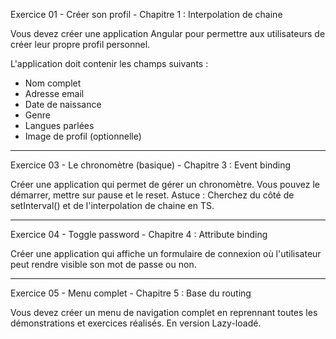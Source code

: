 Exercice 01 - Créer son profil - Chapitre 1 : Interpolation de chaine

Vous devez créer une application Angular pour permettre aux utilisateurs de créer leur propre profil personnel.

L'application doit contenir les champs suivants :

- Nom complet
- Adresse email
- Date de naissance
- Genre
- Langues parlées
- Image de profil (optionnelle)

---

Exercice 03 - Le chronomètre (basique) - Chapitre 3 : Event binding

Créer une application qui permet de gérer un chronomètre.
Vous pouvez le démarrer, mettre sur pause et le reset.
Astuce : Cherchez du côté de setInterval() et de l'interpolation de chaine en TS.

---

Exercice 04 - Toggle password - Chapitre 4 : Attribute binding

Créer une application qui affiche un formulaire de connexion où l'utilisateur peut rendre visible son mot de passe ou non.

---

Exercice 05 - Menu complet - Chapitre 5 : Base du routing

Vous devez créer un menu de navigation complet en reprennant toutes les démonstrations et exercices réalisés.
En version Lazy-loadé.